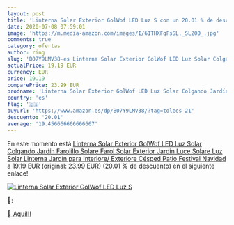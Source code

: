 ```yaml
---
layout: post
title: 'Linterna Solar Exterior GolWof LED Luz S con un 20.01 % de descuento'
date: 2020-07-08 07:59:01
image: 'https://m.media-amazon.com/images/I/61THXFqFsSL._SL200_.jpg'
comments: true
category: ofertas
author: ring
slug: 'B07Y9LMV38-es Linterna Solar Exterior GolWof LED Luz Solar Colgando Jardín Farolillo Solare Farol Solar Exterior Jardin Luce Solare Luz Solar Linterna Jardín para Interiore/ Exteriore Césped Patio Festival Navidad'
actualPrice: 19.19 EUR
currency: EUR
price: 19.19
comparePrice: 23.99 EUR
prodname: 'Linterna Solar Exterior GolWof LED Luz Solar Colgando Jardín Farolillo Solare Farol Solar Exterior Jardin Luce Solare Luz Solar Linterna Jardín para Interiore/ Exteriore Césped Patio Festival Navidad'
country: 'es'
flag: '🇪🇸'
buyurl: 'https://www.amazon.es/dp/B07Y9LMV38/?tag=tolees-21'
descuento: '20.01'
average: '19.456666666666667'
---
```


En este momento está [Linterna Solar Exterior GolWof LED Luz Solar Colgando Jardín Farolillo Solare Farol Solar Exterior Jardin Luce Solare Luz Solar Linterna Jardín para Interiore/ Exteriore Césped Patio Festival Navidad](https://www.amazon.es/dp/B07Y9LMV38/?tag=tolees-21) a 19.19 EUR (original: 23.99 EUR) (20.01 %  de descuento) en el siguiente enlace!

[![Linterna Solar Exterior GolWof LED Luz S](https://m.media-amazon.com/images/I/61THXFqFsSL._SL200_.jpg)](https://www.amazon.es/dp/B07Y9LMV38/?tag=tolees-21)

🔎:


[🛒 Aquí!!!](https://www.amazon.es/dp/B07Y9LMV38/?tag=tolees-21)
